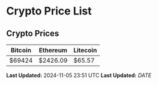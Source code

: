 # Crypto Price List

## Crypto Prices
| Bitcoin | Ethereum | Litecoin |
| ------- | -------- | -------- |
| $69424 | $2426.09 | $65.57 |
**Last Updated:** 2024-11-05 23:51 UTC
**Last Updated:** $DATE$
